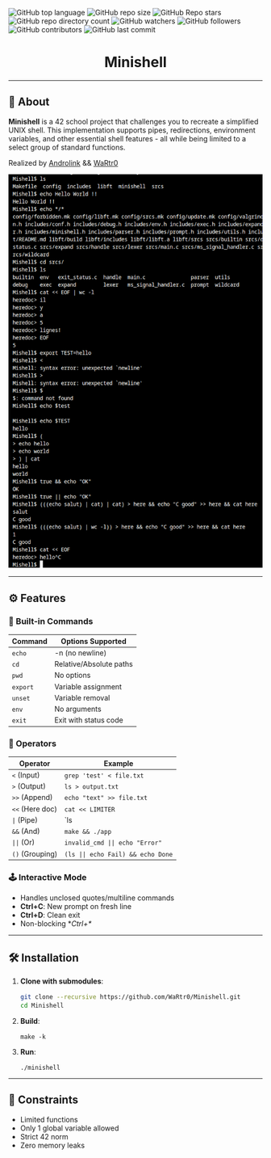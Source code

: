 ![GitHub top language](https://img.shields.io/github/languages/top/WaRtr0/Minishell) ![GitHub repo size](https://img.shields.io/github/repo-size/WaRtr0/Minishell) ![GitHub Repo stars](https://img.shields.io/github/stars/WaRtr0/Minishell) ![GitHub repo directory count](https://img.shields.io/github/directory-file-count/WaRtr0/Minishell) ![GitHub watchers](https://img.shields.io/github/watchers/WaRtr0/Minishell) ![GitHub followers](https://img.shields.io/github/followers/WaRtr0) ![GitHub contributors](https://img.shields.io/github/contributors/WaRtr0/Minishell)  ![GitHub last commit](https://img.shields.io/github/last-commit/WaRtr0/Minishell) 

<h1 align="center">Minishell</h1>

---

## 🚀 About

**Minishell** is a 42 school project that challenges you to recreate a simplified UNIX shell. This implementation supports pipes, redirections, environment variables, and other essential shell features - all while being limited to a select group of standard functions.

Realized by [Androlink](https://github.com/androlink) && [WaRtr0](https://github.com/WaRtr0)

![Example](https://github.com//WaRtr0/Minishell/raw/assets/screens/screen1.png)

---

## ⚙️ Features

### 📜 Built-in Commands
| Command     | Options Supported          |
|-------------|-----------------------------|
| `echo`      | -n (no newline)             |
| `cd`        | Relative/Absolute paths     |
| `pwd`       | No options                  |
| `export`    | Variable assignment         |
| `unset`     | Variable removal            |
| `env`       | No arguments                |
| `exit`      | Exit with status code       |

### 🔄 Operators
| Operator          | Example                          |
|-------------------|----------------------------------|
| `<` (Input)       | `grep 'test' < file.txt`         |
| `>` (Output)      | `ls > output.txt`                |
| `>>` (Append)     | `echo "text" >> file.txt`        |
| `<<` (Here doc)   | `cat << LIMITER`                 |
| `\|` (Pipe)        | `ls | grep .c`                   |
| `&&` (And)        | `make && ./app`                 |
| `\|\|` (Or)         | `invalid_cmd \|\| echo "Error"`   |
| `()` (Grouping)   | `(ls \|\| echo Fail) && echo Done`|

### 🕹️ Interactive Mode
- Handles unclosed quotes/multiline commands
- **Ctrl+C**: New prompt on fresh line
- **Ctrl+D**: Clean exit
- Non-blocking **Ctrl+\**

---

## 🛠️ Installation

1. **Clone with submodules**:
   ```bash
   git clone --recursive https://github.com/WaRtr0/Minishell.git
   cd Minishell
   ```
2. **Build**:
   ```
   make -k
   ```
3. **Run**:
   ```
   ./minishell
   ```
---

## 🔧 Constraints

- Limited functions
- Only 1 global variable allowed
- Strict 42 norm
- Zero memory leaks
